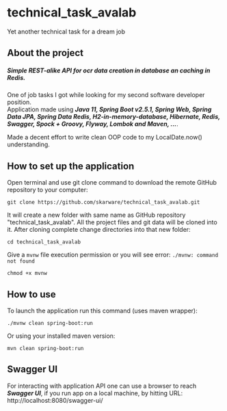 # technical_task_avalab
Yet another technical task for a dream job

## About the project

##### Simple REST-alike API for ocr data creation in database an caching in Redis.

One of job tasks I got while looking for my second software developer position.\
Application made using <i><b>Java 11, Spring Boot v2.5.1, Spring Web, Spring Data JPA, Spring Data Redis, H2-in-memory-database, Hibernate, Redis, Swagger, Spock + Groovy, Flyway, Lombok and Maven, ...</b></i>.
 
Made a decent effort to write clean OOP code to my LocalDate.now() understanding.

## How to set up the application

Open terminal and use git clone command to download the remote GitHub repository to your computer:
```
git clone https://github.com/skarware/technical_task_avalab.git
```
It will create a new folder with same name as GitHub repository "technical_task_avalab". All the project files and git data will be cloned into it. After cloning complete change directories into that new folder:
```
cd technical_task_avalab
```

Give a `mvnw` file execution permission or you will see error: `./mvnw: command not found`
```
chmod +x mvnw
```

## How to use

To launch the application run this command (uses maven wrapper):
```
./mvnw clean spring-boot:run
```
Or using your installed maven version:
```
mvn clean spring-boot:run
```
## Swagger UI
For interacting with application API one can use a browser to reach <b><i>Swagger UI</i></b>, if you run app on a local machine, by hitting URL: http://localhost:8080/swagger-ui/
